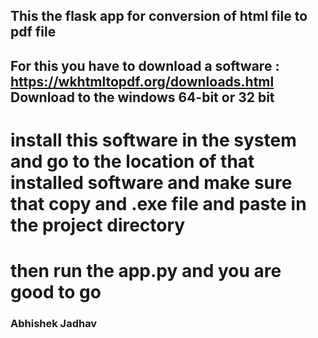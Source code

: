 ## This the flask app for conversion of html file to pdf file 

## For this you have to download a software : https://wkhtmltopdf.org/downloads.html Download to the windows 64-bit or 32 bit 

# install this software in the system and go to the location of that installed software and make sure that copy and .exe file and paste in the project directory 

# then run the app.py and you are good to go 

### Abhishek Jadhav